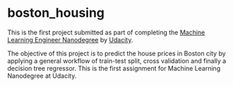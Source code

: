 # boston_housing

This is the first project submitted as part of completing the [Machine Learning Engineer Nanodegree](https://www.udacity.com/course/machine-learning-engineer-nanodegree--nd009t) by [Udacity](https://www.udacity.com/). 

The objective of this project is to predict the house prices in Boston city by applying a general workflow of train-test split, cross validation and finally a decision tree regressor. This is the first assignment for Machine Learning Nanodegree at Udacity.
